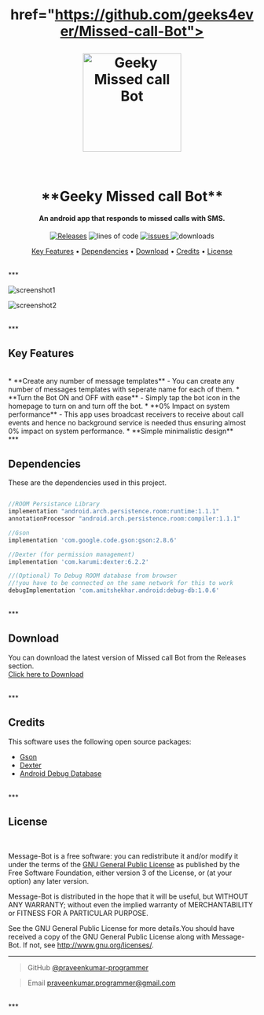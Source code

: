 <h1 align="center">
  <br>
  <a 
  
  href="https://github.com/geeks4ever/Missed-call-Bot">
  
  <img src="https://github.com/geeks4ever/Missed-call-Bot/blob/master/app/src/main/res/drawable/bot_on.png?raw=true" alt="Geeky Missed call Bot" width="200" style="margin-bottom:0.3cm"></a>
  
  
  <br>
  **Geeky Missed call Bot**
  <br>
</h1>

<h4 align="center">An android app that responds to missed calls with SMS.</h4>

<p align="center">
         
  <a href="https://github.com/geeks4ever/Missed-call-Bot/releases">
 <img src="https://img.shields.io/github/v/release/geeks4ever/Missed-call-Bot?color=limegreen"
         alt="Releases"></a>
         
  <img src="https://img.shields.io/tokei/lines/github/geeks4ever/missed-call-bot?color=dodgerblue" alt="lines of code">
  
  
  <a href="https://github.com/geeks4ever/Missed-call-Bot/issues">
      <img src="https://img.shields.io/github/issues/geeks4ever/missed-call-bot?color=blueviolet" alt="issues">
  </a>
  
  <img src="https://img.shields.io/github/downloads/geeks4ever/missed-call-bot/total?color=mediumvioletred" alt="downloads">
 

<p align="center">
  <a href="#key-features">Key Features</a> •
  <a href="#dependencies">Dependencies</a> •
  <a href="#download">Download</a> •
  <a href="#credits">Credits</a> •
  <a href="#license">License</a>
</p>

<br>
***
<br>


![screenshot1](https://github.com/geeks4ever/Missed-call-Bot/blob/master/sample1.png?raw=true)

![screenshot2](https://github.com/geeks4ever/Missed-call-Bot/blob/master/sample2.png?raw=true)

<br>
***
<br>


## Key Features

<br>
* **Create any number of message templates**
  - You can create any number of messages templates with seperate name for each of them.
* **Turn the Bot ON and OFF with ease**
  - Simply tap the bot icon in the homepage to turn on and turn off the bot.
* **0% Impact on system performance**  
	- This app uses broadcast receivers to receive about call events and hence no background service is needed thus ensuring almost 0% impact on system performance.
* **Simple minimalistic design**

<br>
***
<br>

## Dependencies

These are the dependencies used in this project.

```gradle

//ROOM Persistance Library
implementation "android.arch.persistence.room:runtime:1.1.1"
annotationProcessor "android.arch.persistence.room:compiler:1.1.1"

//Gson
implementation 'com.google.code.gson:gson:2.8.6'

//Dexter (for permission management)
implementation 'com.karumi:dexter:6.2.2'

//(Optional) To Debug ROOM database from browser
//!you have to be connected on the same network for this to work
debugImplementation 'com.amitshekhar.android:debug-db:1.0.6'
```

<br>
***
<br>


## Download

You can download the latest version of Missed call Bot from the Releases section.                                                                                   
[Click here to Download](https://github.com/geeks4ever/Missed-call-Bot/releases/download/v1.0/message.bot.apk)

<br>
***
<br>

## Credits


This software uses the following open source packages:

- [Gson](https://github.com/google/gson)
- [Dexter](https://github.com/Karumi/Dexter)
- [Android Debug Database](https://github.com/amitshekhariitbhu/Android-Debug-Database)

<br>
***
<br>

## License

<br>

Message-Bot is a free software: you can redistribute it and/or modify it under the terms of the [GNU General Public License](https://www.gnu.org/licenses/gpl-3.0.en.html) as published by the Free Software Foundation, either version 3 of the License, or (at your option) any later version.

Message-Bot is distributed in the hope that it will be useful, but WITHOUT ANY WARRANTY; without even the implied warranty of MERCHANTABILITY or FITNESS FOR A PARTICULAR PURPOSE.

See the GNU General Public License for more details.You should have received a copy of the GNU General Public License along with Message-Bot. If not, see http://www.gnu.org/licenses/.

---

> GitHub [@praveenkumar-programmer](https://github.com/praveenkumar-programmer)

> Email [praveenkumar.programmer@gmail.com](https://https://mail.google.com/)

<br>
***

<br>
<br>
